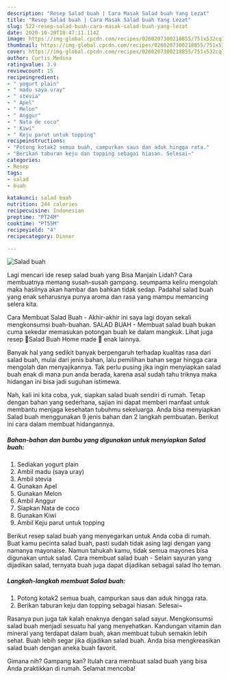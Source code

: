 ```yaml
---
description: "Resep Salad buah | Cara Masak Salad buah Yang Lezat"
title: "Resep Salad buah | Cara Masak Salad buah Yang Lezat"
slug: 522-resep-salad-buah-cara-masak-salad-buah-yang-lezat
date: 2020-10-20T18:47:11.114Z
image: https://img-global.cpcdn.com/recipes/0260207300218855/751x532cq70/salad-buah-foto-resep-utama.jpg
thumbnail: https://img-global.cpcdn.com/recipes/0260207300218855/751x532cq70/salad-buah-foto-resep-utama.jpg
cover: https://img-global.cpcdn.com/recipes/0260207300218855/751x532cq70/salad-buah-foto-resep-utama.jpg
author: Curtis Medina
ratingvalue: 3.9
reviewcount: 15
recipeingredient:
- " yogurt plain"
- " madu saya uray"
- " stevia"
- " Apel"
- " Melon"
- " Anggur"
- " Nata de coco"
- " Kiwi"
- " Keju parut untuk topping"
recipeinstructions:
- "Potong kotak2 semua buah, campurkan saus dan aduk hingga rata."
- "Berikan taburan keju dan topping sebagai hiasan. Selesai~"
categories:
- Resep
tags:
- salad
- buah

katakunci: salad buah 
nutrition: 244 calories
recipecuisine: Indonesian
preptime: "PT24M"
cooktime: "PT55M"
recipeyield: "4"
recipecategory: Dinner

---
```



![Salad buah](https://img-global.cpcdn.com/recipes/0260207300218855/751x532cq70/salad-buah-foto-resep-utama.jpg)

Lagi mencari ide resep salad buah yang Bisa Manjain Lidah? Cara membuatnya memang susah-susah gampang. seumpama keliru mengolah maka hasilnya akan hambar dan bahkan tidak sedap. Padahal salad buah yang enak seharusnya punya aroma dan rasa yang mampu memancing selera kita.

Cara Membuat Salad Buah - Akhir-akhir ini saya lagi doyan sekali mengkonsumsi buah-buahan. SALAD BUAH - Membuat salad buah bukan cuma sekedar memasukan potongan buah ke dalam mangkuk. Lihat juga resep 🍓Salad Buah Home made 🍇 enak lainnya.

Banyak hal yang sedikit banyak berpengaruh terhadap kualitas rasa dari salad buah, mulai dari jenis bahan, lalu pemilihan bahan segar hingga cara mengolah dan menyajikannya. Tak perlu pusing jika ingin menyiapkan salad buah enak di mana pun anda berada, karena asal sudah tahu triknya maka hidangan ini bisa jadi suguhan istimewa.


Nah, kali ini kita coba, yuk, siapkan salad buah sendiri di rumah. Tetap dengan bahan yang sederhana, sajian ini dapat memberi manfaat untuk membantu menjaga kesehatan tubuhmu sekeluarga. Anda bisa menyiapkan Salad buah menggunakan 9 jenis bahan dan 2 langkah pembuatan. Berikut ini cara dalam membuat hidangannya.

<!--inarticleads1-->

##### Bahan-bahan dan bumbu yang digunakan untuk menyiapkan Salad buah:

1. Sediakan  yogurt plain
1. Ambil  madu (saya uray)
1. Ambil  stevia
1. Gunakan  Apel
1. Gunakan  Melon
1. Ambil  Anggur
1. Siapkan  Nata de coco
1. Gunakan  Kiwi
1. Ambil  Keju parut untuk topping


Berikut resep salad buah yang menyegarkan untuk Anda coba di rumah. Buat kamu pecinta salad buah, pasti sudah tidak asing lagi dengan yang namanya mayonaise. Namun tahukah kamu, tidak semua mayones bisa digunakan untuk salad. Cara membuat salad buah - Selain sayuran yang dijadikan salad, ternyata buah juga dapat dijadikan sebagai salad lho teman. 

<!--inarticleads2-->

##### Langkah-langkah membuat Salad buah:

1. Potong kotak2 semua buah, campurkan saus dan aduk hingga rata.
1. Berikan taburan keju dan topping sebagai hiasan. Selesai~


Rasanya pun juga tak kalah enaknya dengan salad sayur. Mengkonsumsi salad buah menjadi sesuatu hal yang menyehatkan. Kandungan vitamin dan mineral yang terdapat dalam buah, akan membuat tubuh semakin lebih sehat. Buah lebih segar jika dijadikan salad buah. Anda bisa mengkreasikan salad buah dengan aneka buah favorit. 

Gimana nih? Gampang kan? Itulah cara membuat salad buah yang bisa Anda praktikkan di rumah. Selamat mencoba!
